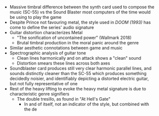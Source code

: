 - Massive timbral difference between the synth card used to compose the music (SC-55) vs the Sound Blaster most computers of the time would be using to play the game
- Despite Prince not favouring metal, the style used in *DOOM (1993)* has come to define the series' audio signature
- Guitar distortion characterizes Metal
	- "The sonification of uncontained power" (Wallmark 2018)
	- Brutal timbral production in the moral panic around the genre
- Similar aesthetic connotations between game and music
- Spectrographic analysis of guitar tone
	- Clean lines harmonically and on attack shows a "clean" sound
	- Distortion smears these lines across both axes
- Soundblaster card produces still very clear harmonic parallel lines, and sounds distinctly cleaner than the SC-55 which produces something decidedly noisier, and identifiably depicting a distorted electric guitar, but not fully representative of one
- Rest of the heavy lifting to evoke the heavy metal signature is due to characteristic genre signifiers
	- The double tresillo, as found in "At Hell's Gate"
		- In and of itself, not an indicator of the style, but combined with the de